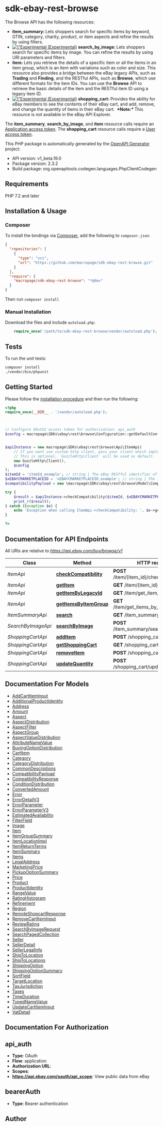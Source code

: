 # sdk-ebay-rest-browse

<p>The Browse API has the following resources:</p>   <ul> <li><b>item_summary: </b> Lets shoppers search for specific items by keyword, GTIN, category, charity, product, or item aspects and refine the results by using filters.</li>  <li> <a href=\"https://developer.ebay.com/api-docs/static/versioning.html#API\" target=\"_blank\"><img src=\"/cms/img/docs/experimental-icon.svg\" class=\"legend-icon experimental-icon\" alt=\"Experimental Release\" title=\"Experimental Release\" />&nbsp;(Experimental)</a> <b>search_by_image: </b> Lets shoppers search for specific items by image. You can refine the results by using URI parameters and filters.</li>   <li><b>item: </b> Lets you retrieve the details of a specific item or all the items in an item group, which is an item with variations such as color and size. This resource also provides a bridge between the eBay legacy APIs, such as <b>Trading</b> and <b>Finding</b>, and the RESTful APIs, such as <b>Browse</b>, which use different formats for the item IDs. You can use the <b>Browse</b> API to retrieve the basic details of the item and the RESTful item ID using a legacy item ID.</li>    <li><a href=\"https://developer.ebay.com/api-docs/static/versioning.html#API\" target=\"_blank\"><img src=\"/cms/img/docs/experimental-icon.svg\" class=\"legend-icon experimental-icon\" alt=\"Experimental Release\" title=\"Experimental Release\" />&nbsp;(Experimental)</a> <b>shopping_cart: </b> Provides the ability for eBay members to see the contents of their eBay cart, and add, remove, and change the quantity of items in their eBay cart.&nbsp;&nbsp;<b>*Note:* </b> This resource is not available in the eBay API Explorer.</li></ul>       <p>The <b>item_summary</b>, <b>search_by_image</b>, and <b>item</b> resource calls require an <a href=\"/api-docs/static/oauth-client-credentials-grant.html\">Application access token</a>. The <b>shopping_cart</b> resource calls require a <a href=\"/api-docs/static/oauth-authorization-code-grant.html\">User access token</a>.</p>

This PHP package is automatically generated by the [OpenAPI Generator](https://openapi-generator.tech) project:

- API version: v1_beta.19.0
- Package version: 2.3.2
- Build package: org.openapitools.codegen.languages.PhpClientCodegen

## Requirements

PHP 7.2 and later

## Installation & Usage

### Composer

To install the bindings via [Composer](http://getcomposer.org/), add the following to `composer.json`:

```json
{
  "repositories": [
    {
      "type": "vcs",
      "url": "https://github.com/macropage/sdk-ebay-rest-browse.git"
    }
  ],
  "require": {
    "macropage/sdk-ebay-rest-browse": "*@dev"
  }
}
```

Then run `composer install`

### Manual Installation

Download the files and include `autoload.php`:

```php
    require_once('/path/to/sdk-ebay-rest-browse/vendor/autoload.php');
```

## Tests

To run the unit tests:

```bash
composer install
./vendor/bin/phpunit
```

## Getting Started

Please follow the [installation procedure](#installation--usage) and then run the following:

```php
<?php
require_once(__DIR__ . '/vendor/autoload.php');



// Configure OAuth2 access token for authorization: api_auth
$config = macropage\SDKs\ebay\rest\browse\Configuration::getDefaultConfiguration()->setAccessToken('YOUR_ACCESS_TOKEN');


$apiInstance = new macropage\SDKs\ebay\rest\browse\Api\ItemApi(
    // If you want use custom http client, pass your client which implements `GuzzleHttp\ClientInterface`.
    // This is optional, `GuzzleHttp\Client` will be used as default.
    new GuzzleHttp\Client(),
    $config
);
$itemId = 'itemId_example'; // string | The eBay RESTful identifier of an item (such as a part you want to check). This ID is returned by the Browse and Feed API methods. RESTful Item ID Format: v1|#|# For example: v1|272394640372|0 or v1|162846450672|461882996982 For more information about item ID for RESTful APIs, see the Legacy API compatibility section of the Buy APIs Overview.
$xEBAYCMARKETPLACEID = 'xEBAYCMARKETPLACEID_example'; // string | The ID of the eBay marketplace you want to use. Note: This value is case sensitive. For example: &nbsp;&nbsp;X-EBAY-C-MARKETPLACE-ID = EBAY_US For a list of supported sites see, API Restrictions.
$compatibilityPayload = new \macropage\SDKs\ebay\rest\browse\Model\CompatibilityPayload(); // \macropage\SDKs\ebay\rest\browse\Model\CompatibilityPayload | 

try {
    $result = $apiInstance->checkCompatibility($itemId, $xEBAYCMARKETPLACEID, $compatibilityPayload);
    print_r($result);
} catch (Exception $e) {
    echo 'Exception when calling ItemApi->checkCompatibility: ', $e->getMessage(), PHP_EOL;
}

?>
```

## Documentation for API Endpoints

All URIs are relative to *https://api.ebay.com/buy/browse/v1*

Class | Method | HTTP request | Description
------------ | ------------- | ------------- | -------------
*ItemApi* | [**checkCompatibility**](docs/Api/ItemApi.md#checkcompatibility) | **POST** /item/{item_id}/check_compatibility | 
*ItemApi* | [**getItem**](docs/Api/ItemApi.md#getitem) | **GET** /item/{item_id} | 
*ItemApi* | [**getItemByLegacyId**](docs/Api/ItemApi.md#getitembylegacyid) | **GET** /item/get_item_by_legacy_id | 
*ItemApi* | [**getItemsByItemGroup**](docs/Api/ItemApi.md#getitemsbyitemgroup) | **GET** /item/get_items_by_item_group | 
*ItemSummaryApi* | [**search**](docs/Api/ItemSummaryApi.md#search) | **GET** /item_summary/search | 
*SearchByImageApi* | [**searchByImage**](docs/Api/SearchByImageApi.md#searchbyimage) | **POST** /item_summary/search_by_image | 
*ShoppingCartApi* | [**addItem**](docs/Api/ShoppingCartApi.md#additem) | **POST** /shopping_cart/add_item | 
*ShoppingCartApi* | [**getShoppingCart**](docs/Api/ShoppingCartApi.md#getshoppingcart) | **GET** /shopping_cart/ | 
*ShoppingCartApi* | [**removeItem**](docs/Api/ShoppingCartApi.md#removeitem) | **POST** /shopping_cart/remove_item | 
*ShoppingCartApi* | [**updateQuantity**](docs/Api/ShoppingCartApi.md#updatequantity) | **POST** /shopping_cart/update_quantity | 


## Documentation For Models

 - [AddCartItemInput](docs/Model/AddCartItemInput.md)
 - [AdditionalProductIdentity](docs/Model/AdditionalProductIdentity.md)
 - [Address](docs/Model/Address.md)
 - [Amount](docs/Model/Amount.md)
 - [Aspect](docs/Model/Aspect.md)
 - [AspectDistribution](docs/Model/AspectDistribution.md)
 - [AspectFilter](docs/Model/AspectFilter.md)
 - [AspectGroup](docs/Model/AspectGroup.md)
 - [AspectValueDistribution](docs/Model/AspectValueDistribution.md)
 - [AttributeNameValue](docs/Model/AttributeNameValue.md)
 - [BuyingOptionDistribution](docs/Model/BuyingOptionDistribution.md)
 - [CartItem](docs/Model/CartItem.md)
 - [Category](docs/Model/Category.md)
 - [CategoryDistribution](docs/Model/CategoryDistribution.md)
 - [CommonDescriptions](docs/Model/CommonDescriptions.md)
 - [CompatibilityPayload](docs/Model/CompatibilityPayload.md)
 - [CompatibilityResponse](docs/Model/CompatibilityResponse.md)
 - [ConditionDistribution](docs/Model/ConditionDistribution.md)
 - [ConvertedAmount](docs/Model/ConvertedAmount.md)
 - [Error](docs/Model/Error.md)
 - [ErrorDetailV3](docs/Model/ErrorDetailV3.md)
 - [ErrorParameter](docs/Model/ErrorParameter.md)
 - [ErrorParameterV3](docs/Model/ErrorParameterV3.md)
 - [EstimatedAvailability](docs/Model/EstimatedAvailability.md)
 - [FilterField](docs/Model/FilterField.md)
 - [Image](docs/Model/Image.md)
 - [Item](docs/Model/Item.md)
 - [ItemGroupSummary](docs/Model/ItemGroupSummary.md)
 - [ItemLocationImpl](docs/Model/ItemLocationImpl.md)
 - [ItemReturnTerms](docs/Model/ItemReturnTerms.md)
 - [ItemSummary](docs/Model/ItemSummary.md)
 - [Items](docs/Model/Items.md)
 - [LegalAddress](docs/Model/LegalAddress.md)
 - [MarketingPrice](docs/Model/MarketingPrice.md)
 - [PickupOptionSummary](docs/Model/PickupOptionSummary.md)
 - [Price](docs/Model/Price.md)
 - [Product](docs/Model/Product.md)
 - [ProductIdentity](docs/Model/ProductIdentity.md)
 - [RangeValue](docs/Model/RangeValue.md)
 - [RatingHistogram](docs/Model/RatingHistogram.md)
 - [Refinement](docs/Model/Refinement.md)
 - [Region](docs/Model/Region.md)
 - [RemoteShopcartResponse](docs/Model/RemoteShopcartResponse.md)
 - [RemoveCartItemInput](docs/Model/RemoveCartItemInput.md)
 - [ReviewRating](docs/Model/ReviewRating.md)
 - [SearchByImageRequest](docs/Model/SearchByImageRequest.md)
 - [SearchPagedCollection](docs/Model/SearchPagedCollection.md)
 - [Seller](docs/Model/Seller.md)
 - [SellerDetail](docs/Model/SellerDetail.md)
 - [SellerLegalInfo](docs/Model/SellerLegalInfo.md)
 - [ShipToLocation](docs/Model/ShipToLocation.md)
 - [ShipToLocations](docs/Model/ShipToLocations.md)
 - [ShippingOption](docs/Model/ShippingOption.md)
 - [ShippingOptionSummary](docs/Model/ShippingOptionSummary.md)
 - [SortField](docs/Model/SortField.md)
 - [TargetLocation](docs/Model/TargetLocation.md)
 - [TaxJurisdiction](docs/Model/TaxJurisdiction.md)
 - [Taxes](docs/Model/Taxes.md)
 - [TimeDuration](docs/Model/TimeDuration.md)
 - [TypedNameValue](docs/Model/TypedNameValue.md)
 - [UpdateCartItemInput](docs/Model/UpdateCartItemInput.md)
 - [VatDetail](docs/Model/VatDetail.md)


## Documentation For Authorization



## api_auth


- **Type**: OAuth
- **Flow**: application
- **Authorization URL**: 
- **Scopes**: 
- **https://api.ebay.com/oauth/api_scope**: View public data from eBay



## bearerAuth


- **Type**: Bearer authentication


## Author




